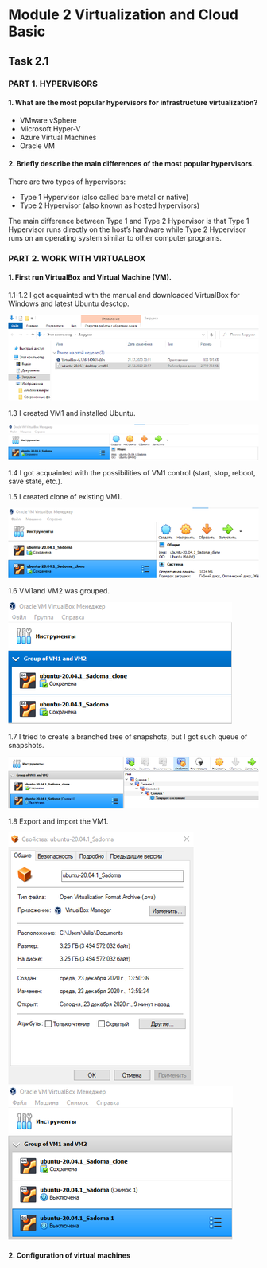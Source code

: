 # Module 2 Virtualization and Cloud Basic

## Task 2.1

### PART 1. HYPERVISORS

#### 1. What are the most popular hypervisors for infrastructure virtualization?

* VMware vSphere
* Microsoft Hyper-V
* Azure Virtual Machines 
* Oracle VM

#### 2. Briefly describe the main differences of the most popular hypervisors.

There are two types of hypervisors:
* Type 1 Hypervisor (also called bare metal or native)
* Type 2 Hypervisor (also known as hosted hypervisors)

The main difference between Type 1 and Type 2 Hypervisor is that Type 1 Hypervisor runs directly on the host’s hardware while Type 2 Hypervisor runs on an operating system similar to other computer programs.

### PART 2. WORK WITH VIRTUALBOX

#### 1. First run VirtualBox and Virtual Machine (VM).

1.1-1.2 I got acquainted with the manual and downloaded VirtualBox for Windows and latest Ubuntu desctop.

<img src="https://github.com/Yuliia-Sadoma/DevOps_online_Kyiv_2020Q42021Q1/blob/main/m2/task2.1/screenshots/screen01.png?raw=true">

1.3 I created VM1 and installed Ubuntu.

<img src="https://github.com/Yuliia-Sadoma/DevOps_online_Kyiv_2020Q42021Q1/blob/main/m2/task2.1/screenshots/screen02.png?raw=true">

1.4 I got acquainted with the possibilities of VM1 control (start, stop, reboot, save state, etc.).

1.5 I created clone of existing VM1.

<img src="https://github.com/Yuliia-Sadoma/DevOps_online_Kyiv_2020Q42021Q1/blob/main/m2/task2.1/screenshots/screen03.png?raw=true">

1.6 VM1and VM2 was grouped.

<img src="https://github.com/Yuliia-Sadoma/DevOps_online_Kyiv_2020Q42021Q1/blob/main/m2/task2.1/screenshots/screen04.png?raw=true">

1.7 I tried to create a branched tree of snapshots, but I got such queue of snapshots.

<img src="https://github.com/Yuliia-Sadoma/DevOps_online_Kyiv_2020Q42021Q1/blob/main/m2/task2.1/screenshots/screen05.png?raw=true">

1.8 Export and import the VM1.

<img src="https://github.com/Yuliia-Sadoma/DevOps_online_Kyiv_2020Q42021Q1/blob/main/m2/task2.1/screenshots/screen07.png?raw=true">

<img src="https://github.com/Yuliia-Sadoma/DevOps_online_Kyiv_2020Q42021Q1/blob/main/m2/task2.1/screenshots/screen08.png?raw=true">

#### 2. Configuration of virtual machines


